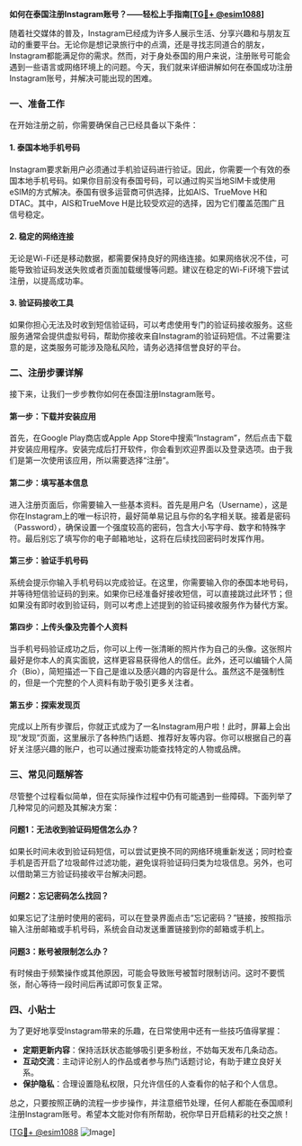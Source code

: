 **如何在泰国注册Instagram账号？——轻松上手指南[[TG💪+ @esim1088](https://t.me/s/esim1088)]**

随着社交媒体的普及，Instagram已经成为许多人展示生活、分享兴趣和与朋友互动的重要平台。无论你是想记录旅行中的点滴，还是寻找志同道合的朋友，Instagram都能满足你的需求。然而，对于身处泰国的用户来说，注册账号可能会遇到一些语言或网络环境上的问题。今天，我们就来详细讲解如何在泰国成功注册Instagram账号，并解决可能出现的困难。

### 一、准备工作

在开始注册之前，你需要确保自己已经具备以下条件：

#### 1. 泰国本地手机号码
Instagram要求新用户必须通过手机验证码进行验证。因此，你需要一个有效的泰国本地手机号码。如果你目前没有泰国号码，可以通过购买当地SIM卡或使用eSIM的方式解决。泰国有很多运营商可供选择，比如AIS、TrueMove H和DTAC。其中，AIS和TrueMove H是比较受欢迎的选择，因为它们覆盖范围广且信号稳定。

#### 2. 稳定的网络连接
无论是Wi-Fi还是移动数据，都需要保持良好的网络连接。如果网络状况不佳，可能导致验证码发送失败或者页面加载缓慢等问题。建议在稳定的Wi-Fi环境下尝试注册，以提高成功率。

#### 3. 验证码接收工具
如果你担心无法及时收到短信验证码，可以考虑使用专门的验证码接收服务。这些服务通常会提供虚拟号码，帮助你接收来自Instagram的验证码短信。不过需要注意的是，这类服务可能涉及隐私风险，请务必选择信誉良好的平台。

### 二、注册步骤详解

接下来，让我们一步步教你如何在泰国注册Instagram账号。

#### 第一步：下载并安装应用
首先，在Google Play商店或Apple App Store中搜索“Instagram”，然后点击下载并安装应用程序。安装完成后打开软件，你会看到欢迎界面以及登录选项。由于我们是第一次使用该应用，所以需要选择“注册”。

#### 第二步：填写基本信息
进入注册页面后，你需要输入一些基本资料。首先是用户名（Username），这是你在Instagram上的唯一标识符，最好简单易记且与你的名字相关联。接着是密码（Password），确保设置一个强度较高的密码，包含大小写字母、数字和特殊字符。最后别忘了填写你的电子邮箱地址，这将在后续找回密码时发挥作用。

#### 第三步：验证手机号码
系统会提示你输入手机号码以完成验证。在这里，你需要输入你的泰国本地号码，并等待短信验证码的到来。如果你已经准备好接收短信，可以直接跳过此环节；但如果没有即时收到验证码，则可以考虑上述提到的验证码接收服务作为替代方案。

#### 第四步：上传头像及完善个人资料
当手机号码验证成功之后，你可以上传一张清晰的照片作为自己的头像。这张照片最好是你本人的真实面貌，这样更容易获得他人的信任。此外，还可以编辑个人简介（Bio），简短描述一下自己是谁以及感兴趣的内容是什么。虽然这不是强制性的，但是一个完整的个人资料有助于吸引更多关注者。

#### 第五步：探索发现页
完成以上所有步骤后，你就正式成为了一名Instagram用户啦！此时，屏幕上会出现“发现”页面，这里展示了各种热门话题、推荐好友等内容。你可以根据自己的喜好关注感兴趣的账户，也可以通过搜索功能查找特定的人物或品牌。

### 三、常见问题解答

尽管整个过程看似简单，但在实际操作过程中仍有可能遇到一些障碍。下面列举了几种常见的问题及其解决方案：

#### 问题1：无法收到验证码短信怎么办？
如果长时间未收到验证码短信，可以尝试更换不同的网络环境重新发送；同时检查手机是否开启了垃圾邮件过滤功能，避免误将验证码归类为垃圾信息。另外，也可以借助第三方验证码接收平台解决问题。

#### 问题2：忘记密码怎么找回？
如果忘记了注册时使用的密码，可以在登录界面点击“忘记密码？”链接，按照指示输入注册邮箱或手机号码，系统会自动发送重置链接到你的邮箱或手机上。

#### 问题3：账号被限制怎么办？
有时候由于频繁操作或其他原因，可能会导致账号被暂时限制访问。这时不要慌张，耐心等待一段时间后再试即可恢复正常。

### 四、小贴士

为了更好地享受Instagram带来的乐趣，在日常使用中还有一些技巧值得掌握：

- **定期更新内容**：保持活跃状态能够吸引更多粉丝，不妨每天发布几条动态。
- **互动交流**：主动评论别人的作品或者参与热门话题讨论，有助于建立良好关系。
- **保护隐私**：合理设置隐私权限，只允许信任的人查看你的帖子和个人信息。

总之，只要按照正确的流程一步步操作，并注意细节处理，任何人都能在泰国顺利注册Instagram账号。希望本文能对你有所帮助，祝你早日开启精彩的社交之旅！

[[TG💪+ @esim1088](https://t.me/s/esim1088) ![Image](https://i.postimg.cc/4NQfJmqS/Snipaste-2025-05-13-00-14-12.png)]